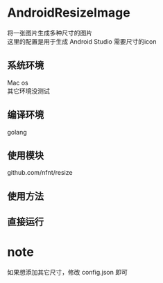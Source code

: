 # AndroidResizeImage
将一张图片生成多种尺寸的图片
<br>
这里的配置是用于生成 Android Studio 需要尺寸的icon

<h2>系统环境</h2>
Mac os
<br>
其它环境没测试

<h2>编译环境</h2>
golang

<h2>使用模块</h2>
github.com/nfnt/resize

<h2>使用方法<h2>
直接运行

# note
如果想添加其它尺寸，修改 config.json 即可
